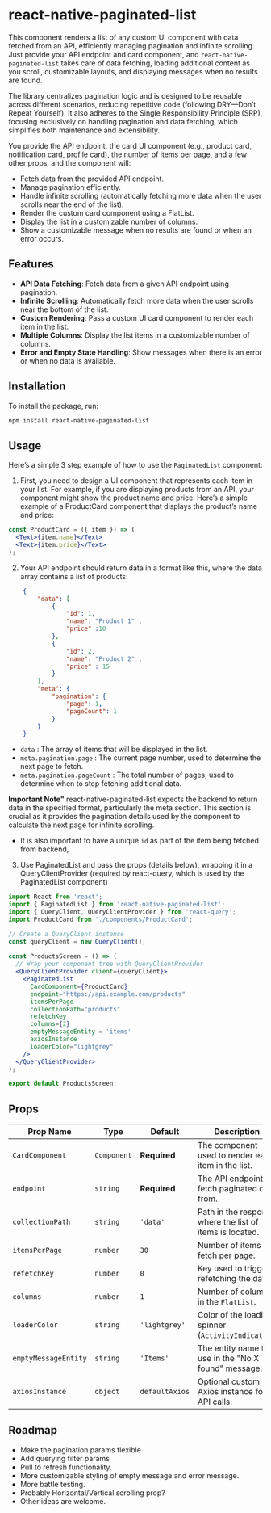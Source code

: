 # react-native-paginated-list

This component renders a list of any custom UI component with data fetched from an API, efficiently managing pagination and infinite scrolling. Just provide your API endpoint and card component, and `react-native-paginated-list` takes care of data fetching, loading additional content as you scroll, customizable layouts, and displaying messages when no results are found.
  
The library centralizes pagination logic and is designed to be reusable across different scenarios, reducing repetitive code (following DRY—Don’t Repeat Yourself). It also adheres to the Single Responsibility Principle (SRP), focusing exclusively on handling pagination and data fetching, which simplifies both maintenance and extensibility.

You provide the API endpoint, the card UI component (e.g., product card, notification card, profile card), the number of items per page, and a few other props, and the component will:

- Fetch data from the provided API endpoint.
- Manage pagination efficiently.
- Handle infinite scrolling (automatically fetching more data when the user scrolls near the end of the list).
- Render the custom card component using a FlatList.
- Display the list in a customizable number of columns.
- Show a customizable message when no results are found or when an error occurs.

## Features

- **API Data Fetching**: Fetch data from a given API endpoint using pagination.
- **Infinite Scrolling**: Automatically fetch more data when the user scrolls near the bottom of the list.
- **Custom Rendering**: Pass a custom UI card component to render each item in the list.
- **Multiple Columns**: Display the list items in a customizable number of columns.
- **Error and Empty State Handling**: Show messages when there is an error or when no data is available.
## Installation

To install the package, run:

```bash
npm install react-native-paginated-list
``` 
 
## Usage
Here’s a simple 3 step example of how to use the `PaginatedList` component:

1. First, you need to design a UI component that represents each item in your list. For example, if you are displaying products from an API, your component might show the product name and price.
Here’s a simple example of a ProductCard component that displays the product’s name and price:
 
```jsx
const ProductCard = ({ item }) => (
  <Text>{item.name}</Text>   
  <Text>{item.price}</Text>
);
```

2. Your API endpoint should return data in a format like this, where the data array contains a list of products:
 
```json
    {
        "data": [
            { 
                "id": 1, 
                "name": "Product 1" , 
                "price" :10  
            }, 
            { 
                "id": 2, 
                "name": "Product 2" , 
                "price" : 15  
            }
        ],
        "meta": {
            "pagination": {
                "page": 1,
                "pageCount": 1
            }
        }
    } 
 ```    
- `data` : The array of items that will be displayed in the list. 
- `meta.pagination.page` : The current page number, used to determine the next page to fetch. 
- `meta.pagination.pageCount` : The total number of pages, used to determine when to stop fetching additional data.

**Important Note"** react-native-paginated-list expects the backend to return data in the specified format, particularly the meta section. This section is crucial as it provides the pagination details used by the component to calculate the next page for infinite scrolling.
- It is also important to have a unique `id` as part of the item being fetched from backend,

3. Use PaginatedList and pass the props (details below), wrapping it in a QueryClientProvider (required by react-query, which is used by the PaginatedList component)

```jsx
import React from 'react';
import { PaginatedList } from 'react-native-paginated-list';
import { QueryClient, QueryClientProvider } from 'react-query';
import ProductCard from './components/ProductCard';

// Create a QueryClient instance
const queryClient = new QueryClient();
  
const ProductsScreen = () => (
  // Wrap your component tree with QueryClientProvider
  <QueryClientProvider client={queryClient}>
    <PaginatedList
      CardComponent={ProductCard}
      endpoint="https://api.example.com/products"
      itemsPerPage  
      collectionPath="products"
      refetchKey
      columns={2}
      emptyMessageEntity = 'items' 
      axiosInstance
      loaderColor="lightgrey"
    />
  </QueryClientProvider>
);

export default ProductsScreen;
```

## Props 

| Prop Name            | Type              | Default     | Description |
|----------------------|-------------------|-------------|-------------|
| `CardComponent`       | `Component`       | **Required**| The component used to render each item in the list. |
| `endpoint`            | `string`          | **Required**| The API endpoint to fetch paginated data from. |
| `collectionPath`      | `string`          | `'data'`    | Path in the response where the list of items is located. |
| `itemsPerPage`        | `number`          | `30`        | Number of items to fetch per page. |
| `refetchKey`          | `number`          | `0`         | Key used to trigger refetching the data. |
| `columns`             | `number`          | `1`         | Number of columns in the `FlatList`. |
| `loaderColor`         | `string`          | `'lightgrey'` | Color of the loading spinner (`ActivityIndicator`). |
| `emptyMessageEntity`  | `string`          | `'Items'`   | The entity name to use in the "No X found" message. |
| `axiosInstance`       | `object`          | `defaultAxios` | Optional custom Axios instance for API calls. |

## Roadmap 

- Make the pagination params flexible 
- Add querying filter params 
- Pull to refresh functionality. 
- More customizable styling of empty message and error message.  
- More battle testing. 
- Probably Horizontal/Vertical scrolling prop? 
- Other ideas are welcome. 


